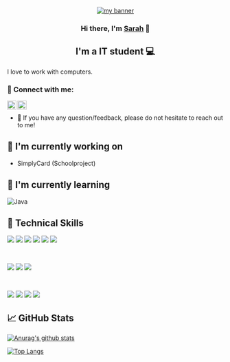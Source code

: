 <p align="center">
  <a href="https://www.yushi.dev/" target="_blank" rel="noreferrer"><img src="https://external-content.duckduckgo.com/iu/?u=https%3A%2F%2Fmir-s3-cdn-cf.behance.net%2Fproject_modules%2Fmax_1200%2F79731568097599.5b50bca477735.jpg&f=1&nofb=1&ipt=3d1a227267cc6c509c71256e0025fb40983c8bf73d0ec50488ad2a6fe0ad60b7&ipo=images" alt="my banner"></a>
</p>

<h3 align="center">
Hi there, I'm <a href="https://www.sarahingrid.nl/" target="_blank" rel="noreferrer">Sarah</a> 👋
</h3>

<h2 align="center">
I'm a IT student 💻
</h2> 

I love to work with computers. 

### 🤝 Connect with me:

<a href="https://www.linkedin.com/in/sarah-teixeira-barroso-283295195/"><img align="left" src="https://raw.githubusercontent.com/yushi1007/yushi1007/main/images/linkedin.svg" alt="Yu Shi | LinkedIn" width="21px"/></a>
<a href="https://instagram.com/izyumis"><img align="left" src="https://raw.githubusercontent.com/yushi1007/yushi1007/main/images/instagram.svg" alt="Izyumis | Instagram" width="21px"/></a>
</br>
- 💬 If you have any question/feedback, please do not hesitate to reach out to me!

## 🔭 I'm currently working on

- SimplyCard (Schoolproject)

## 🌱 I'm currently learning

 ![Java](https://img.shields.io/badge/java-%23ED8B00.svg?style=for-the-badge&logo=java&logoColor=white)

## 💼 Technical Skills


![](https://img.shields.io/badge/Code-JavaScript-informational?style=flat&logo=JavaScript&color=F7DF1E)
![](https://img.shields.io/badge/Code-Java-informational?style=flat&logo=Java&color=da902c)
![](https://img.shields.io/badge/Code-HTML5-informational?style=flat&logo=HTML5&color=E34F26)
![](https://img.shields.io/badge/Code-PHP-informational?style=flat&logo=PHP&color=5885af)
![](https://img.shields.io/badge/Code-PostgreSQL-informational?style=flat&logo=PostgreSQL&color=336791)
![](https://img.shields.io/badge/Code-SQLite-informational?style=flat&logo=SQLite&color=003B57)

</br>

![](https://img.shields.io/badge/Style-Bootstrap-informational?style=flat&logo=Bootstrap&color=7952B3)
![](https://img.shields.io/badge/Style-CSS3-informational?style=flat&logo=CSS3&color=1572B6)
![](https://img.shields.io/badge/Style-styled--components-informational?style=flat&logo=styled-components&color=DB7093)


</br>

![](https://img.shields.io/badge/Tools-Figma-informational?style=flat&logo=Figma&color=F24E1E)
![](https://img.shields.io/badge/Tools-NPM-informational?style=flat&logo=NPM&color=CB3837)
![](https://img.shields.io/badge/Tools-Git-informational?style=flat&logo=Git&color=F05032)
![](https://img.shields.io/badge/Tools-GitHub-informational?style=flat&logo=GitHub&color=181717)



## 📈 GitHub Stats 

[![Anurag's github stats](https://github-readme-stats.vercel.app/api?username=xcyph)](https://github.com/xcyph)

[![Top Langs](https://github-readme-stats.vercel.app/api/top-langs/?username=xcyph&layout=compact)](https://github.com/xcyph)
